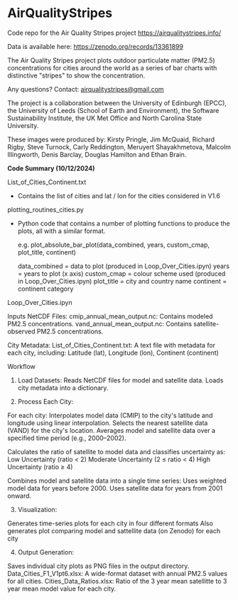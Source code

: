 # AirQualityStripes
Code repo for the Air Quality Stripes project https://airqualitystripes.info/ 

Data is available here:  https://zenodo.org/records/13361899

The Air Quality Stripes project plots outdoor particulate matter (PM2.5) concentrations for cities around the world as a series of bar charts with distinctive "stripes" to show the concentration.

Any questions? Contact: airqualitystripes@gmail.com

The project is a collaboration between the University of Edinburgh (EPCC), the University of Leeds (School of Earth and Environment), the Software Sustainability Institute, the UK Met Office and North Carolina State University.

These images were produced by: Kirsty Pringle, Jim McQuaid, Richard Rigby, Steve Turnock, Carly Reddington, Meruyert Shayakhmetova, Malcolm Illingworth, Denis Barclay, Douglas Hamilton and Ethan Brain.

**Code Summary (10/12/2024)**

List_of_Cities_Continent.txt 
- Contains the list of cities and lat / lon for the cities considered in V1.6

plotting_routines_cities.py  
- Python code that contains a number of plotting functions to produce the plots, all with a similar format.

  e.g. plot_absolute_bar_plot(data_combined, years, custom_cmap, plot_title, continent) 
  
    data_combined = data to plot (produced in Loop_Over_Cities.ipyn)
    years = years to plot (x axis)
    custom_cmap = colour scheme used (produced in Loop_Over_Cities.ipyn)
    plot_title = city and country name 
    continent = continent category


Loop_Over_Cities.ipyn

Inputs
NetCDF Files:
  cmip_annual_mean_output.nc: Contains modeled PM2.5 concentrations.
  vand_annual_mean_output.nc: Contains satellite-observed PM2.5 concentrations.

City Metadata:
  List_of_Cities_Continent.txt: A text file with metadata for each city, including:
    Latitude (lat), Longitude (lon), Continent (continent)

Workflow

1) Load Datasets:
  Reads NetCDF files for model and satellite data.
  Loads city metadata into a dictionary.

2) Process Each City:

  For each city:
  Interpolates model data (CMIP) to the city's latitude and longitude using linear interpolation.
  Selects the nearest satellite data (VAND) for the city's location.
  Averages model and satellite data over a specified time period (e.g., 2000–2002).

  Calculates the ratio of satellite to model data and classifies uncertainty as:
    Low Uncertainty (ratio < 2)
    Moderate Uncertainty (2 ≤ ratio < 4)
    High Uncertainty (ratio ≥ 4)

  Combines model and satellite data into a single time series:
    Uses weighted model data for years before 2000.
    Uses satellite data for years from 2001 onward.
  
3) Visualization:

  Generates time-series plots for each city in four different formats
  Also generates plot comparing model and sattellite data (on Zenodo) for each city

4) Output Generation:

  Saves individual city plots as PNG files in the output directory.
  Data_Cities_F1_V1pt6.xlsx: A wide-format dataset with annual PM2.5 values for all cities.
  Cities_Data_Ratios.xlsx: Ratio of the  3 year mean satellitte to 3 year mean model value for each city.

